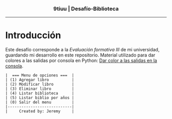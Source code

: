 <h3 align="center">9tiuu | Desafío-Biblioteca</h3>

---

# Introducción

Este desafío corresponde a la *Evaluación formativa III* de mi universidad, guardando mi desarrollo en este repositorio.
Material utilizado para dar colores a las salidas por consola en Python: <a href="https://python-para-impacientes.blogspot.com/2016/09/dar-color-las-salidas-en-la-consola.html">Dar color a las salidas en la consola</a>.

    |  === Menu de opciones ===  |         
    | (1) Agregar libro          |
    | (2) Modificar libro        |
    | (3) Eliminar libro         |
    | (4) Listar biblioteca      |
    | (5) Listar biblio por años |    
    | (0) Salir del menu         |
    |----------------------------|
    |     Created by: Jeremy     |